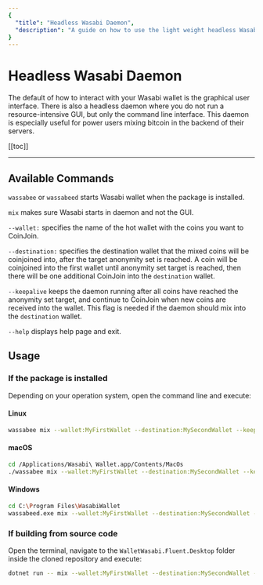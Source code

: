 ```yaml
---
{
  "title": "Headless Wasabi Daemon",
  "description": "A guide on how to use the light weight headless Wasabi daemon to mix your coins. This is the Wasabi documentation, an archive of knowledge about the open-source, non-custodial and privacy-focused Bitcoin wallet for desktop."
}
---
```


# Headless Wasabi Daemon
The default of how to interact with your Wasabi wallet is the graphical user interface.
There is also a headless daemon where you do not run a resource-intensive GUI, but only the command line interface.
This daemon is especially useful for power users mixing bitcoin in the backend of their servers. 

[[toc]]

---

## Available Commands

`wassabee` or `wassabeed` starts Wasabi wallet when the package is installed.

`mix` makes sure Wasabi starts in daemon and not the GUI.

`--wallet:` specifies the name of the hot wallet with the coins you want to CoinJoin.

`--destination:` specifies the destination wallet that the mixed coins will be coinjoined into, after the target anonymity set is reached.
A coin will be coinjoined into the first wallet until anonymity set target is reached, then there will be one additional CoinJoin into the `destination` wallet.

`--keepalive` keeps the daemon running after all coins have reached the anonymity set target, and continue to CoinJoin when new coins are received into the wallet.
This flag is needed if the daemon should mix into the `destination` wallet.

`--help` displays help page and exit.


## Usage

### If the package is installed

Depending on your operation system, open the command line and execute:

#### Linux

```bash
wassabee mix --wallet:MyFirstWallet --destination:MySecondWallet --keepalive
```

#### macOS

```bash
cd /Applications/Wasabi\ Wallet.app/Contents/MacOs
./wassabee mix --wallet:MyFirstWallet --destination:MySecondWallet --keepalive
```

#### Windows

```bash
cd C:\Program Files\WasabiWallet
wassabeed.exe mix --wallet:MyFirstWallet --destination:MySecondWallet --keepalive
```

### If building from source code

Open the terminal, navigate to the `WalletWasabi.Fluent.Desktop` folder inside the cloned repository and execute:

```bash
dotnet run -- mix --wallet:MyFirstWallet --destination:MySecondWallet --keepalive
```
